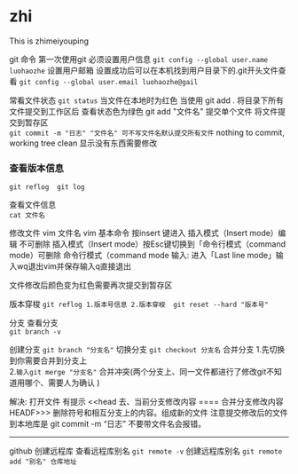 # zhi
This is zhimeiyouping


git 命令
第一次使用git 必须设置用户信息
`git config --global user.name luohaozhe` 
设置用户邮箱 设置成功后可以在本机找到用户目录下的.git开头文件查看
`git config --global user.email luohaozhe@gail `

常看文件状态
`git status` 
当文件在本地时为红色
当使用 git add . 将目录下所有文件提交到工作区后 查看状态色为绿色   git add "文件名" 提交单个文件
将文件提交到暂存区  
`git commit -m "日志" "文件名" 可不写文件名默认提交所有文件` 
nothing to commit, working tree clean  显示没有东西需要修改


### 查看版本信息  
`git reflog  git log`


查看文件信息   
`cat 文件名`

修改文件 vim 文件名
vim 基本命令
按insert 键进入   插入模式（Insert mode）编辑 不可删除
插入模式（Insert mode）按Esc键切换到「命令行模式（command mode）可删除
命令行模式（command mode 输入: 进入「Last line mode」输入wq退出vim并保存输入q直接退出

文件修改后颜色变为红色需要再次提交到暂存区

版本穿梭
`git reflog 1.版本号信息 2.版本穿梭  git reset --hard "版本号"` 


分支
查看分支  
`git branch -v` 

创建分支
`git branch "分支名"`
切换分支
`git checkout 分支名`
合并分支
1.先切换到你需要合并到分支上  
2.`输入git merge "分支名"`
合并冲突(两个分支上、同一文件都进行了修改git不知道用哪个、需要人为确认 )

解决: 打开文件   有提示 <<head 去、当前分支修改内容 ====     合并分支修改内容   HEADF>>> 删除符号和相互分支上的内容。组成新的文件
注意提交修改后的文件到本地库是 git commit -m “日志” 不要带文件名会报错。





***********************************************************************

github 创建远程库
查看远程库别名
`git remote -v`
创建远程库别名
`git remote add "别名" 仓库地址`


